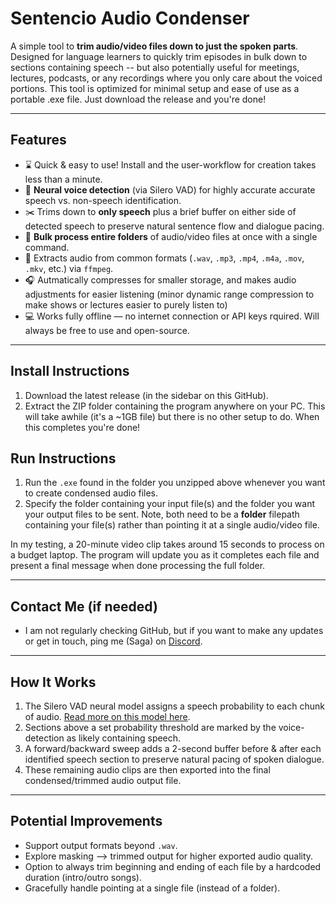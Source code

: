 # Sentencio Audio Condenser

A simple tool to **trim audio/video files down to just the spoken parts**. Designed for language learners to quickly trim episodes in bulk down to sections containing speech -- but also potentially useful for meetings, lectures, podcasts, or any recordings where you only care about the voiced portions. This tool is optimized for minimal setup and ease of use as a portable .exe file. Just download the release and you're done!

---

## Features
- :hourglass: Quick & easy to use! Install and the user-workflow for creation takes less than a minute.
- :brain: **Neural voice detection** (via Silero VAD) for highly accurate accurate speech vs. non-speech identification.
- :scissors: Trims down to **only speech** plus a brief buffer on either side of detected speech to preserve natural sentence flow and dialogue pacing.
- :open_file_folder: **Bulk process entire folders** of audio/video files at once with a single command.
- :arrows_counterclockwise: Extracts audio from common formats (`.wav`, `.mp3`, `.mp4`, `.m4a`, `.mov`, `.mkv`, etc.) via `ffmpeg`.
- :headphones: Autmatically compresses for smaller storage, and makes audio adjustments for easier listening (minor dynamic range compression to make shows or lectures easier to purely listen to) 
- :computer: Works fully offline — no internet connection or API keys rquired. Will always be free to use and open-source.

---

## Install Instructions
1. Download the latest release (in the sidebar on this GitHub).  
2. Extract the ZIP folder containing the program anywhere on your PC. This will take awhile (it's a ~1GB file) but there is no other setup to do. When this completes you're done!

## Run Instructions
1. Run the `.exe` found in the folder you unzipped above whenever you want to create condensed audio files.
2. Specify the folder containing your input file(s) and the folder you want your output files to be sent. Note, both need to be a __folder__ filepath containing your file(s) rather than pointing it at a single audio/video file.

In my testing, a 20-minute video clip takes around 15 seconds to process on a budget laptop. The program will update you as it completes each file and present a final message when done processing the full folder. 

---

## Contact Me (if needed)
- I am not regularly checking GitHub, but if you want to make any updates or get in touch, ping me (Saga) on [Discord](https://discord.gg/85zc78aHwy).

---

## How It Works
1. The Silero VAD neural model assigns a speech probability to each chunk of audio. [Read more on this model here](https://github.com/snakers4/silero-vad).
2. Sections above a set probability threshold are marked by the voice-detection as likely containing speech.  
3. A forward/backward sweep adds a 2-second buffer before & after each identified speech section to preserve natural pacing of spoken dialogue.
4. These remaining audio clips are then exported into the final condensed/trimmed audio output file.

---

## Potential Improvements
- Support output formats beyond `.wav`.  
- Explore masking --> trimmed output for higher exported audio quality.  
- Option to always trim beginning and ending of each file by a hardcoded duration (intro/outro songs).
- Gracefully handle pointing at a single file (instead of a folder).

